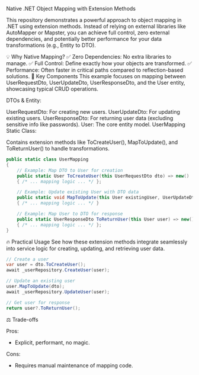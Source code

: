 Native .NET Object Mapping with Extension Methods

This repository demonstrates a powerful approach to object mapping in .NET using extension methods. Instead of relying on external libraries like AutoMapper or Mapster, you can achieve full control, zero external dependencies, and potentially better performance for your data transformations (e.g., Entity to DTO).

💡 Why Native Mapping?
✅ Zero Dependencies: No extra libraries to manage.
✅ Full Control: Define exactly how your objects are transformed.
✅ Performance: Often faster in critical paths compared to reflection-based solutions.
🚀 Key Components
This example focuses on mapping between UserRequestDto, UserUpdateDto, UserResponseDto, and the User entity, showcasing typical CRUD operations.

DTOs & Entity:

UserRequestDto: For creating new users.
UserUpdateDto: For updating existing users.
UserResponseDto: For returning user data (excluding sensitive info like passwords).
User: The core entity model.
UserMapping Static Class:

Contains extension methods like ToCreateUser(), MapToUpdate(), and ToReturnUser() to handle transformations.
```csharp
public static class UserMapping
{
    // Example: Map DTO to User for creation
    public static User ToCreateUser(this UserRequestDto dto) => new()
    { /* ... mapping logic ... */ };

    // Example: Update existing User with DTO data
    public static void MapToUpdate(this User existingUser, UserUpdateDto userUpdateDto)
    { /* ... mapping logic ... */ }

    // Example: Map User to DTO for response
    public static UserResponseDto ToReturnUser(this User user) => new()
    { /* ... mapping logic ... */ };
}
```
🔥 Practical Usage
See how these extension methods integrate seamlessly into service logic for creating, updating, and retrieving user data.

```csharp
// Create a user
var user = dto.ToCreateUser();
await _userRepository.CreateUser(user);

// Update an existing user
user.MapToUpdate(dto);
await _userRepository.UpdateUser(user);

// Get user for response
return user?.ToReturnUser();
```

⚖️ Trade-offs

Pros: 
- Explicit, performant, no magic.

Cons:
- Requires manual maintenance of mapping code.

